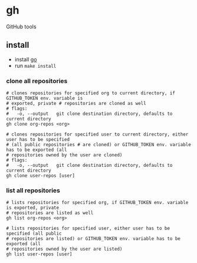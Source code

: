 # gh
GitHub tools

## install

- install [go](https://golang.org/doc/install)
- run `make install`

### clone all repositories

```shell
# clones repositories for specified org to current directory, if GITHUB_TOKEN env. variable is
# exported, private # repositories are cloned as well
# flags:
#   -o, --output   git clone destination directory, defaults to current directory
gh clone org-repos <org>

# clones repositories for specified user to current directory, either user has to be specified
# (all public repositories # are cloned) or GITHUB_TOKEN env. variable has to be exported (all
# repositories owned by the user are cloned)
# flags:
#   -o, --output   git clone destination directory, defaults to current directory
gh clone user-repos [user]
```

### list all repositories

```shell
# lists repositories for specified org, if GITHUB_TOKEN env. variable is exported, private
# repositories are listed as well
gh list org-repos <org>

# lists repositories for specified user, either user has to be specified (all public
# repositories are listed) or GITHUB_TOKEN env. variable has to be exported (all
# repositories owned by the user are listed)
gh list user-repos [user]
```

